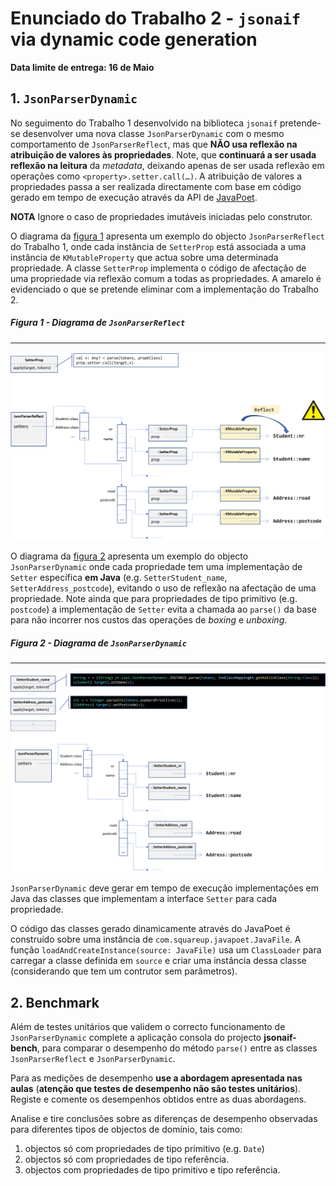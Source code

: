 # Enunciado do Trabalho 2 - `jsonaif` via dynamic code generation

**Data limite de entrega: 16 de Maio**

## 1. `JsonParserDynamic`

No seguimento do Trabalho 1 desenvolvido na biblioteca `jsonaif` pretende-se
desenvolver uma nova classe `JsonParserDynamic` com o mesmo comportamento de
`JsonParserReflect`, mas que **NÃO usa reflexão na atribuição de valores às
propriedades**. Note, que **continuará a ser usada reflexão na leitura** da
_metadata_, deixando apenas de ser usada reflexão em operações como
`<property>.setter.call(…)`.  A atribuição de valores a propriedades passa a ser
realizada directamente com base em código gerado em tempo de execução
através da API de [JavaPoet](https://github.com/square/javapoet).

**NOTA** Ignore o caso de propriedades imutáveis iniciadas pelo construtor.

O diagrama da [figura 1](#figura-1---diagrama-de-jsonparserdynamic) apresenta um
exemplo do objecto `JsonParserReflect` do Trabalho 1, onde cada instância de
`SetterProp` está associada a uma instância de `KMutableProperty` que actua
sobre uma determinada propriedade.
A classe `SetterProp` implementa o código de afectação de uma propriedade via
reflexão comum a todas as propriedades.
A amarelo é evidenciado o que se pretende eliminar com a implementação do
Trabalho 2.

##### **Figura 1 - Diagrama de `JsonParserReflect`**
***
<a href="https://github.com/isel-leic-ave/jsonaif/raw/assignment2/assignments/trab2-figure1-reflect.png" target="_blank"><img src="trab2-figure1-reflect.png"></a>

O diagrama da [figura 2](#figura-2---diagrama-de-jsonparserdynamic) apresenta um
exemplo do objecto `JsonParserDynamic` onde cada propriedade tem uma
implementação de `Setter` específica **em Java** (e.g. `SetterStudent_name`,
`SetterAddress_postcode`), evitando o uso de reflexão na afectação de uma
propriedade.
Note ainda que para propriedades de tipo primitivo (e.g. `postcode`) a implementação
de `Setter` evita a chamada ao `parse()` da base para não incorrer nos custos das
operações de _boxing_ e _unboxing_.

##### **Figura 2 - Diagrama de `JsonParserDynamic`**
***
<a href="https://github.com/isel-leic-ave/jsonaif/raw/assignment2/assignments/trab2-figure2-dynamic.png" target="_blank"><img src="trab2-figure2-dynamic.png"></a>


`JsonParserDynamic` deve gerar em tempo de execução implementações em Java das
classes que implementam a interface `Setter` para cada propriedade.

O código das classes gerado dinamicamente através do JavaPoet é construído sobre
uma instância de `com.squareup.javapoet.JavaFile`.
A função `loadAndCreateInstance(source: JavaFile)` usa um `ClassLoader` para
carregar a classe definida em `source` e criar uma instância dessa classe
(considerando que tem um contrutor sem parâmetros).



## 2. Benchmark

Além de testes unitários que validem o correcto funcionamento de
`JsonParserDynamic` complete a aplicação consola do projecto **jsonaif-bench**,
para comparar o desempenho do método `parse()` entre as classes `JsonParserReflect` e
`JsonParserDynamic`.

Para as medições de desempenho **use a abordagem apresentada nas aulas**
(**atenção que testes de desempenho não são testes unitários**).
Registe e comente os desempenhos obtidos entre as duas abordagens. 

Analise e tire conclusões sobre as diferenças de desempenho observadas para
diferentes tipos de objectos de domínio, tais como: 
1) objectos só com propriedades de tipo primitivo (e.g. `Date`)
2) objectos só com propriedades de tipo referência.
3) objectos com propriedades de tipo primitivo e tipo referência.